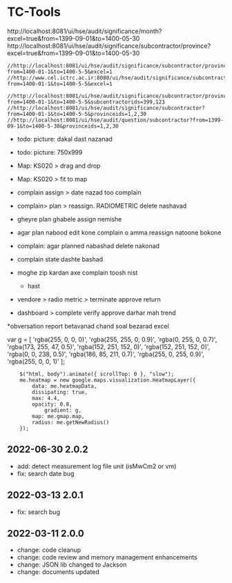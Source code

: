 # TC-Tools #


http://localhost:8081/ui/hse/audit/significance/month?excel=true&from=1399-09-01&to=1400-05-30
http://localhost:8081/ui/hse/audit/significance/subcontractor/province?excel=true&from=1399-09-01&to=1400-05-30



    //http://localhost:8081/ui/hse/audit/significance/subcontractor/province/complete?from=1400-01-1&to=1400-5-5&excel=1
    //http://www.cel.ictrc.ac.ir:8080/ui/hse/audit/significance/subcontractor/province/complete?from=1400-01-1&to=1400-5-5&excel=1

    //http://localhost:8081/ui/hse/audit/significance/subcontractor/province?from=1400-01-1&to=1400-5-5&subcontractorids=399,123
    //http://localhost:8081/ui/hse/audit/significance/subcontractor?from=1400-01-1&to=1400-5-5&provinceids=1,2,30
    //http://localhost:8081/ui/hse/audit/question/subcontractor?from=1399-09-1&to=1400-5-30&provinceids=1,2,30


* todo: picture: dakal dast nazanad 
* todo: picture: 750x999
* Map: KS020 > drag and drop 
* Map: KS020 > fit to map 
* complain assign > date nazad too complain
* complain> plan > reassign. RADIOMETRIC delete nashavad
* gheyre plan ghabele assign nemishe
* agar plan nabood edit kone complain o amma reassign natoone bokone
* complain: agar planned nabashad delete nakonad
* complain state dashte bashad
* moghe zip kardan axe complain toosh nist
    * hast

* vendore > radio metric >  terminate approve return
* dashboard > complete verify approve darhar mah trend

*obversation report betavanad chand soal bezarad
    excel



var g = [
    'rgba(255, 0, 0, 0)',
    'rgba(255, 255, 0, 0.9)',
    'rgba(0, 255, 0, 0.7)',
    'rgba(173, 255, 47, 0.5)',
    'rgba(152, 251, 152, 0)',
    'rgba(152, 251, 152, 0)',
    'rgba(0, 0, 238, 0.5)',
    'rgba(186, 85, 211, 0.7)',
    'rgba(255, 0, 255, 0.9)',
    'rgba(255, 0, 0, 1)'
];

        $("html, body").animate({ scrollTop: 0 }, "slow");
        me.heatmap = new google.maps.visualization.HeatmapLayer({
            data: me.heatmapData,
            dissipating: true,
            max: 4.4,
            opacity: 0.8,
                gradient: g,
            map: me.gmap.map,
            radius: me.getNewRadius()
        });


## 2022-06-30 2.0.2 ##
* add: detect measurement log file unit (isMwCm2 or vm)
* fix: search date bug



## 2022-03-13 2.0.1 ##
* fix: search bug



## 2022-03-11 2.0.0 ##
* change: code cleanup
* change: code review and memory management enhancements
* change: JSON lib changed to Jackson
* change: documents updated

